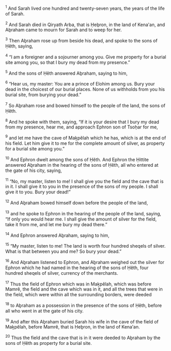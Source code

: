 <sup>1</sup> And Sarah lived one hundred and twenty-seven years, the years of the life of Sarah.

<sup>2</sup> And Sarah died in Qiryath Arba, that is Ḥeḇron, in the land of Kena‛an, and Aḇraham came to mourn for Sarah and to weep for her.

<sup>3</sup> Then Aḇraham rose up from beside his dead, and spoke to the sons of Ḥĕth, saying,

<sup>4</sup> “I am a foreigner and a sojourner among you. Give me property for a burial site among you, so that I bury my dead from my presence.”

<sup>5</sup> And the sons of Ḥĕth answered Aḇraham, saying to him,

<sup>6</sup> “Hear us, my master: You are a prince of Elohim among us. Bury your dead in the choicest of our burial places. None of us withholds from you his burial site, from burying your dead.”

<sup>7</sup> So Aḇraham rose and bowed himself to the people of the land, the sons of Ḥĕth.

<sup>8</sup> And he spoke with them, saying, “If it is your desire that I bury my dead from my presence, hear me, and approach Ephron son of Tsoḥar for me,

<sup>9</sup> and let me have the cave of Maḵpĕlah which he has, which is at the end of his field. Let him give it to me for the complete amount of silver, as property for a burial site among you.”

<sup>10</sup> And Ephron dwelt among the sons of Ḥĕth. And Ephron the Ḥittite answered Aḇraham in the hearing of the sons of Ḥĕth, all who entered at the gate of his city, saying,

<sup>11</sup> “No, my master, listen to me! I shall give you the field and the cave that is in it. I shall give it to you in the presence of the sons of my people. I shall give it to you. Bury your dead!”

<sup>12</sup> And Aḇraham bowed himself down before the people of the land,

<sup>13</sup> and he spoke to Ephron in the hearing of the people of the land, saying, “If only you would hear me. I shall give the amount of silver for the field, take it from me, and let me bury my dead there.”

<sup>14</sup> And Ephron answered Aḇraham, saying to him,

<sup>15</sup> “My master, listen to me! The land is worth four hundred sheqels of silver. What is that between you and me? So bury your dead.”

<sup>16</sup> And Aḇraham listened to Ephron, and Aḇraham weighed out the silver for Ephron which he had named in the hearing of the sons of Ḥĕth, four hundred sheqels of silver, currency of the merchants.

<sup>17</sup> Thus the field of Ephron which was in Maḵpĕlah, which was before Mamrĕ, the field and the cave which was in it, and all the trees that were in the field, which were within all the surrounding borders, were deeded

<sup>18</sup> to Aḇraham as a possession in the presence of the sons of Ḥĕth, before all who went in at the gate of his city.

<sup>19</sup> And after this Aḇraham buried Sarah his wife in the cave of the field of Maḵpĕlah, before Mamrĕ, that is Ḥeḇron, in the land of Kena‛an.

<sup>20</sup> Thus the field and the cave that is in it were deeded to Aḇraham by the sons of Ḥĕth as property for a burial site.

